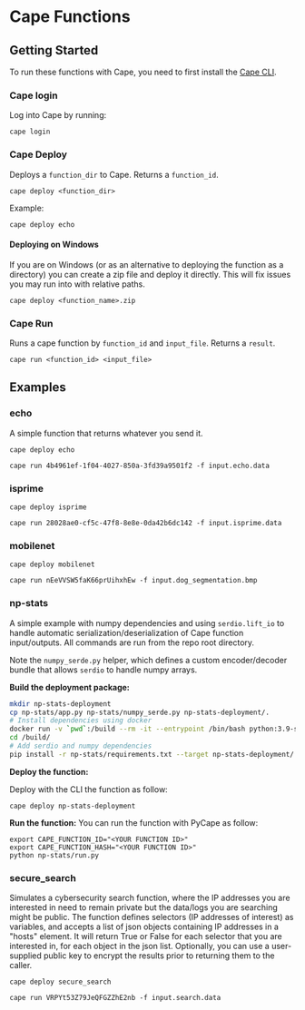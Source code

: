 # Cape Functions

## Getting Started

To run these functions with Cape, you need to first install the [Cape CLI](https://github.com/capeprivacy/cli).

### Cape login

Log into Cape by running:
```
cape login
```

### Cape Deploy

Deploys a `function_dir` to Cape. Returns a `function_id`.

```
cape deploy <function_dir>
```

Example:
```
cape deploy echo
```

#### Deploying on Windows

If you are on Windows (or as an alternative to deploying the function as a directory) you can create a zip file and deploy it directly. This will fix issues you may run into with relative paths.

```
cape deploy <function_name>.zip
```

### Cape Run

Runs a cape function by `function_id` and `input_file`. Returns a `result`.

```
cape run <function_id> <input_file>
```

## Examples

### echo

A simple function that returns whatever you send it.

```
cape deploy echo
```

```
cape run 4b4961ef-1f04-4027-850a-3fd39a9501f2 -f input.echo.data
```

### isprime

```
cape deploy isprime
```

```
cape run 28028ae0-cf5c-47f8-8e8e-0da42b6dc142 -f input.isprime.data
```

### mobilenet

```
cape deploy mobilenet
```

```
cape run nEeVVSW5faK66prUihxhEw -f input.dog_segmentation.bmp
```

### np-stats
A simple example with numpy dependencies and using `serdio.lift_io` to handle automatic serialization/deserialization of Cape function input/outputs. All commands are run from the repo root directory.

Note the `numpy_serde.py` helper, which defines a custom encoder/decoder bundle that allows `serdio` to handle numpy arrays.

**Build the deployment package:**

```bash
mkdir np-stats-deployment
cp np-stats/app.py np-stats/numpy_serde.py np-stats-deployment/.
# Install dependencies using docker
docker run -v `pwd`:/build --rm -it --entrypoint /bin/bash python:3.9-slim-bullseye
cd /build/
# Add serdio and numpy dependencies
pip install -r np-stats/requirements.txt --target np-stats-deployment/
```

**Deploy the function:**

Deploy with the CLI the function as follow:
```
cape deploy np-stats-deployment
```

**Run the function:**
You can run the function  with PyCape as follow:
```
export CAPE_FUNCTION_ID="<YOUR FUNCTION ID>"
export CAPE_FUNCTION_HASH="<YOUR FUNCTION ID>"
python np-stats/run.py
```

### secure_search

Simulates a cybersecurity search function, where the IP addresses you are interested in need to remain private but the data/logs you are searching might be public. The function defines selectors (IP addresses of interest) as variables, and accepts a list of json objects containing IP addresses in a "hosts" element. It will return True or False for each selector that you are interested in, for each object in the json list. Optionally, you can use a user-supplied public key to encrypt the results prior to returning them to the caller.

```
cape deploy secure_search
```

```
cape run VRPYt53Z79JeQFGZZhE2nb -f input.search.data
```
